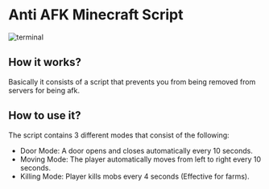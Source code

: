 # Anti AFK Minecraft Script
![terminal](https://i.imgur.com/mQhQhvs.png)

## How it works?
Basically it consists of a script that prevents you from being removed from servers for being afk.

## How to use it?
The script contains 3 different modes that consist of the following:
- Door Mode: A door opens and closes automatically every 10 seconds. 
- Moving Mode: The player automatically moves from left to right every 10 seconds. 
- Killing Mode: Player kills mobs every 4 seconds (Effective for farms). 
